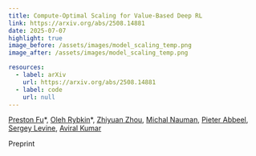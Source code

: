```yaml
---
title: Compute-Optimal Scaling for Value-Based Deep RL
link: https://arxiv.org/abs/2508.14881
date: 2025-07-07
highlight: true
image_before: /assets/images/model_scaling_temp.png
image_after: /assets/images/model_scaling_temp.png

resources:
  - label: arXiv
    url: https://arxiv.org/abs/2508.14881
  - label: code
    url: null
---
```


[Preston Fu](https://www.prestonfu.com/)\*,
[Oleh Rybkin](https://olehrybkin.com/)\*,
[Zhiyuan Zhou](https://zhouzypaul.github.io/),
[Michal Nauman](https://scholar.google.com/citations?user=GnEVRtQAAAAJ&hl=en),
[Pieter Abbeel](https://people.eecs.berkeley.edu/~pabbeel/),
[Sergey Levine](https://people.eecs.berkeley.edu/~svlevine/),
[Aviral Kumar](https://aviralkumar2907.github.io/)

Preprint
